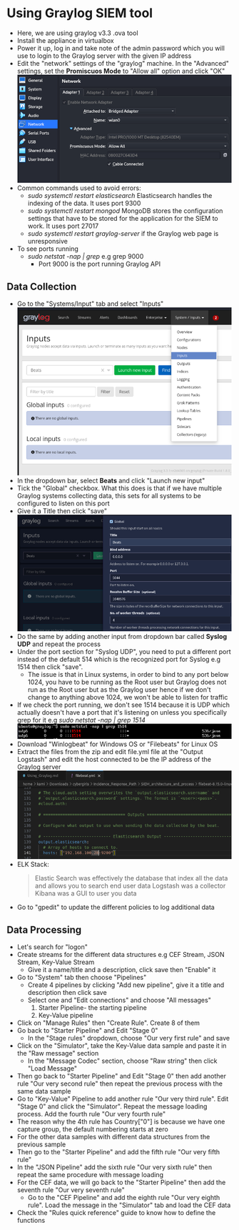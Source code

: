 # Using Graylog SIEM tool
- Here, we are using graylog v3.3 .ova tool
- Install the appliance in virtualbox
- Power it up, log in and take note of the admin password which you will use to login to the Graylog server with the given IP address
- Edit the "network" settings of the "graylog" machine. In the "Advanced" settings, set the **Promiscuos Mode** to "Allow all" option and click "OK" ![](image.png)
- Common commands used to avoid errors:
    - *sudo systemctl restart elasticsearch* Elasticsearch handles the indexing of the data. It uses port 9300
    - *sudo systemctl restart mongod* MongoDB stores the configuration settings that have to be stored for the application for the SIEM to work. It uses port 27017
    - *sudo systemctl restart graylog-server* if the Graylog web page is unresponsive
- To see ports running
    - *sudo netstat -nap | grep <port>* e.g grep 9000
        - Port 9000 is the port running Graylog API

## Data Collection
- Go to the "Systems/Input" tab and select "Inputs" ![](image-1.png)
- In the dropdown bar, select **Beats** and click "Launch new input" 
- Tick the "Global" checkbox. What this does is that if we have multiple Graylog systems collecting data, this sets for all systems to be configured to listen on this port
- Give it a Title then click "save" ![](image-5.png) 
- Do the same by adding another input from dropdown bar called **Syslog UDP** and repeat the process
- Under the port section for "Syslog UDP", you need to put a different port instead of the default 514 which is the recognized port for Syslog e.g 1514 then click "save". 
    - The issue is that in Linux systems, in order to bind to any port below 1024, you have to be running as the Root user but Graylog does not run as the Root user but as the Graylog user hence if we don't change to anything above 1024, we won't be able to listen for traffic
- If we check the port running, we don't see 1514 because it is UDP which actually doesn't have a port that it's listening on unless you specifically grep for it e.g *sudo netstat -nap | grep 1514* ![](image-3.png)
- Download "Winlogbeat" for Windows OS or "Filebeats" for Linux OS
- Extract the files from the zip and edit file.yml file at the "Output Logstash" and edit the host connected to be the IP address of the Graylog server ![](image-4.png)
- ELK Stack: 
    > Elastic Search was effectively the database that index all the data and allows you to search end user data
    > Logstash was a collector
    > Kibana was a GUI to user you data
- Go to "gpedit" to update the different policies to log additional data

## Data Processing
- Let's search for "logon" 
- Create streams for the different data structures e.g CEF Stream, JSON Stream, Key-Value Stream
    - Give it a name/title and a description, click save then "Enable" it
- Go to "System" tab then choose "Pipelines"
    - Create 4 pipelines by clicking "Add new pipeline", give it a title and description then click save
    - Select one and "Edit connections" and choose "All messages"
        1. Starter Pipeline- the starting pipeline
        2. Key-Value pipeline
- Click on "Manage Rules" then "Create Rule". Create 8 of them
- Go back to "Starter Pipeline" and Edit "Stage 0" 
    - In the "Stage rules" dropdown, choose "Our very first rule" and save
- Click on the "Simulator", take the Key-Value data sample and paste it in the "Raw message" section
    - In the "Message Codec" section, choose "Raw string" then click "Load Message"
- Then go back to "Starter Pipeline" and Edit "Stage 0"  then add another rule "Our very second rule" then repeat the previous process with the same data sample
- Go to "Key-Value" Pipeline to add another rule "Our very third rule". Edit "Stage 0" and click the "Simulator". Repeat the message loading process. Add the fourth rule "Our very fourth rule"
- The reason why the 4th rule has Country["0"] is because we have one capture group, the default numbering starts at zero 
- For the other data samples with different data structures from the previous sample
- Then go to the "Starter Pipeline" and add the fifth rule "Our very fifth rule"
- In the "JSON Pipeline" add the sixth rule "Our very sixth rule" then repeat the same procedure with message loading
- For the CEF data, we will go back to the "Starter Pipeline" then add the seventh rule "Our very seventh rule"
    - Go to the "CEF Pipeline" and add the eighth rule "Our very eighth rule". Load the message in the "Simulator" tab and load the CEF data
- Check the "Rules quick reference" guide to know how to define the functions